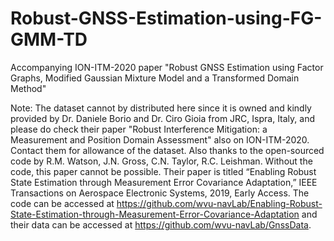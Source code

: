 # Robust-GNSS-Estimation-using-FG-GMM-TD
Accompanying ION-ITM-2020 paper "Robust GNSS Estimation using Factor Graphs, Modified Gaussian Mixture Model and a Transformed Domain Method"

Note: The dataset cannot by distributed here since it is owned and kindly provided by Dr. Daniele Borio and Dr. Ciro Gioia from JRC, Ispra, Italy, and please do check their paper "Robust Interference Mitigation: a Measurement and Position Domain Assessment" also on ION-ITM-2020. Contact them for allowance of the dataset. 
Also thanks to the open-sourced code by R.M. Watson, J.N. Gross, C.N. Taylor, R.C. Leishman. Without the code, this paper cannot be possible. Their paper is titled “Enabling Robust State Estimation through Measurement Error Covariance Adaptation,” IEEE Transactions on Aerospace Electronic Systems, 2019, Early Access. The code can be accessed at https://github.com/wvu-navLab/Enabling-Robust-State-Estimation-through-Measurement-Error-Covariance-Adaptation and their data can be accessed at https://github.com/wvu-navLab/GnssData.
